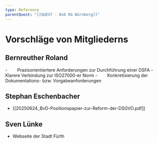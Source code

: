 ```yaml
---
type: Reference
parentQuest: "[[QUEST - BvD RG Nürnberg]]"
---
```


# Vorschläge von Mitgliederns
## Bernreuther Roland
-        Praxisorientiertere Anforderungen zur Durchführung einer DSFA
-        Klarere Verbindung zur ISO27000-er Norm
-        Konkretisierung der Dokumentations- bzw. Vorgabeanforderungen
## Stephan Eschenbacher
- [[20250624_BvD-Positionspapier-zur-Reform-der-DSGVO.pdf]]
## Sven Lünke
- Webseite der Stadt Fürth